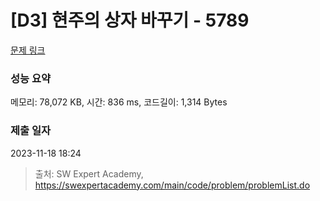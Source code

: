 # [D3] 현주의 상자 바꾸기 - 5789 

[문제 링크](https://swexpertacademy.com/main/code/problem/problemDetail.do?contestProbId=AWYygN36Qn8DFAVm) 

### 성능 요약

메모리: 78,072 KB, 시간: 836 ms, 코드길이: 1,314 Bytes

### 제출 일자

2023-11-18 18:24



> 출처: SW Expert Academy, https://swexpertacademy.com/main/code/problem/problemList.do